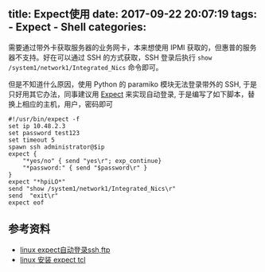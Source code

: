 title: Expect使用
date: 2017-09-22 20:07:19
tags:
    - Expect
    - Shell
categories:
---
需要通过带外卡获取服务器的业务网卡，本来想使用 IPMI 获取的，但惠普的服务器不支持。好在可以通过 SSH 的方式获取，SSH 登录后执行 `show /system1/network1/Integrated_Nics` 命令即可。

但是不知道什么原因，使用 Python 的 paramiko 模块无法登录带外的 SSH, 于是只好用其它办法，同事建议用 [Expect](http://expect.sourceforge.net/) 来实现自动登录, 于是编写了如下脚本，替换上相应的主机，用户，密码即可

```
#!/usr/bin/expect -f
set ip 10.48.2.3
set password test123
set timeout 5
spawn ssh administrator@$ip
expect {
    "*yes/no" { send "yes\r"; exp_continue}
    "*password:" { send "$password\r" }
}
expect "*hpiLO*"
send "show /system1/network1/Integrated_Nics\r"
send  "exit\r"
expect eof
```

## 参考资料
* [linux expect自动登录ssh,ftp](http://blog.51yip.com/linux/1462.html)
* [linux 安装 expect tcl](http://blog.csdn.net/supingemail/article/details/46680539)
